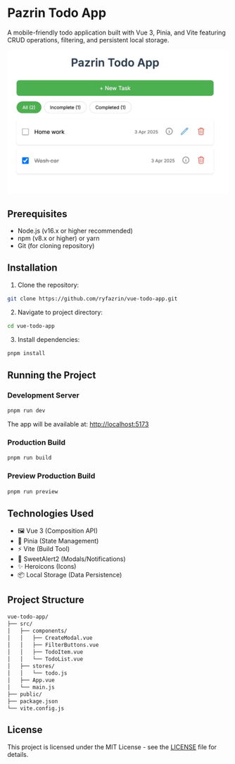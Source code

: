 # Pazrin Todo App

A mobile-friendly todo application built with Vue 3, Pinia, and Vite featuring CRUD operations, filtering, and persistent local storage.

![Todo App Preview](screenshot.jpeg)

## Prerequisites

- Node.js (v16.x or higher recommended)
- npm (v8.x or higher) or yarn
- Git (for cloning repository)

## Installation

1. Clone the repository:
```bash
git clone https://github.com/ryfazrin/vue-todo-app.git
```

2. Navigate to project directory:
```bash
cd vue-todo-app
```

3. Install dependencies:
```bash
pnpm install
```

## Running the Project

### Development Server
```bash
pnpm run dev
```

The app will be available at:
[http://localhost:5173](http://localhost:5173)

### Production Build
```bash
pnpm run build
```

### Preview Production Build
```bash
pnpm run preview
```

## Technologies Used

- 🖼️ Vue 3 (Composition API)
- 🏪 Pinia (State Management)
- ⚡ Vite (Build Tool)
- 💅 SweetAlert2 (Modals/Notifications)
- ✨ Heroicons (Icons)
- 📦 Local Storage (Data Persistence)

## Project Structure

```
vue-todo-app/
├── src/
│   ├── components/
│   │   ├── CreateModal.vue
│   │   ├── FilterButtons.vue
│   │   ├── TodoItem.vue
│   │   └── TodoList.vue
│   ├── stores/
│   │   └── todo.js
│   ├── App.vue
│   └── main.js
├── public/
├── package.json
└── vite.config.js
```

## License

This project is licensed under the MIT License - see the [LICENSE](LICENSE) file for details.